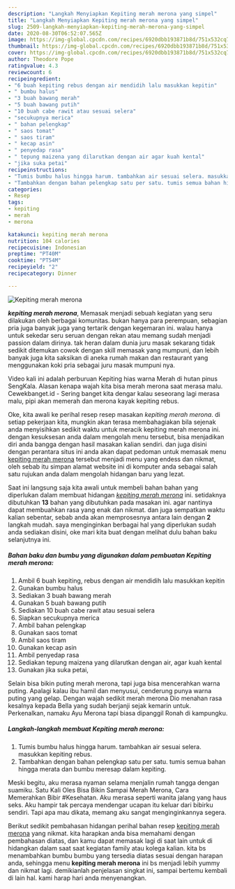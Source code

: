 ```yaml
---
description: "Langkah Menyiapkan Kepiting merah merona yang simpel"
title: "Langkah Menyiapkan Kepiting merah merona yang simpel"
slug: 2509-langkah-menyiapkan-kepiting-merah-merona-yang-simpel
date: 2020-08-30T06:52:07.565Z
image: https://img-global.cpcdn.com/recipes/6920dbb193871b8d/751x532cq70/kepiting-merah-merona-foto-resep-utama.jpg
thumbnail: https://img-global.cpcdn.com/recipes/6920dbb193871b8d/751x532cq70/kepiting-merah-merona-foto-resep-utama.jpg
cover: https://img-global.cpcdn.com/recipes/6920dbb193871b8d/751x532cq70/kepiting-merah-merona-foto-resep-utama.jpg
author: Theodore Pope
ratingvalue: 4.3
reviewcount: 6
recipeingredient:
- "6 buah kepiting rebus dengan air mendidih lalu masukkan kepitin"
- " bumbu halus"
- "3 buah bawang merah"
- "5 buah bawang putih"
- "10 buah cabe rawit atau sesuai selera"
- "secukupnya merica"
- " bahan pelengkap"
- " saos tomat"
- " saos tiram"
- " kecap asin"
- " penyedap rasa"
- " tepung maizena yang dilarutkan dengan air agar kuah kental"
- "jika suka petai"
recipeinstructions:
- "Tumis bumbu halus hingga harum. tambahkan air sesuai selera. masukkan kepiting rebus."
- "Tambahkan dengan bahan pelengkap satu per satu. tumis semua bahan hingga merata dan bumbu meresap dalam kepiting."
categories:
- Resep
tags:
- kepiting
- merah
- merona

katakunci: kepiting merah merona 
nutrition: 104 calories
recipecuisine: Indonesian
preptime: "PT40M"
cooktime: "PT54M"
recipeyield: "2"
recipecategory: Dinner

---
```



![Kepiting merah merona](https://img-global.cpcdn.com/recipes/6920dbb193871b8d/751x532cq70/kepiting-merah-merona-foto-resep-utama.jpg)

<b><i>kepiting merah merona</i></b>, Memasak menjadi sebuah kegiatan yang seru dilakukan oleh berbagai komunitas. bukan hanya para perempuan, sebagian pria juga banyak juga yang tertarik dengan kegemaran ini. walau hanya untuk sekedar seru seruan dengan rekan atau memang sudah menjadi passion dalam dirinya. tak heran dalam dunia juru masak sekarang tidak sedikit ditemukan cowok dengan skill memasak yang mumpuni, dan lebih banyak juga kita saksikan di aneka rumah makan dan restaurant yang menggunakan koki pria sebagai juru masak mumpuni nya.

Video kali ini adalah perburuan Kepiting hias warna Merah di hutan pinus SengKala. Alasan kenapa wajah kita bisa merah merona saat merasa malu. Cewekbanget.id - Sering banget kita dengar kalau seseorang lagi merasa malu, pipi akan memerah dan merona kayak kepiting rebus.

Oke, kita awali ke perihal resep resep masakan <i>kepiting merah merona</i>. di setiap pekerjaan kita, mungkin akan terasa membahagiakan bila sejenak anda menyisihkan sedikit waktu untuk meracik kepiting merah merona ini. dengan kesuksesan anda dalam mengolah menu tersebut, bisa menjadikan diri anda bangga dengan hasil masakan kalian sendiri. dan juga disini dengan perantara situs ini anda akan dapat pedoman untuk memasak menu <u>kepiting merah merona</u> tersebut menjadi menu yang endess dan nikmat, oleh sebab itu simpan alamat website ini di komputer anda sebagai salah satu rujukan anda dalam mengolah hidangan baru yang lezat.


Saat ini langsung saja kita awali untuk membeli bahan bahan yang diperlukan dalam membuat hidangan <u><i>kepiting merah merona</i></u> ini. setidaknya dibutuhkan <b>13</b> bahan yang dibutuhkan pada masakan ini. agar nantinya dapat membuahkan rasa yang enak dan nikmat. dan juga sempatkan waktu kalian sebentar, sebab anda akan memprosesnya antara lain dengan <b>2</b> langkah mudah. saya menginginkan berbagai hal yang diperlukan sudah anda sediakan disini, oke mari kita buat dengan melihat dulu bahan baku selanjutnya ini.

<!--inarticleads1-->

##### Bahan baku dan bumbu yang digunakan dalam pembuatan Kepiting merah merona:

1. Ambil 6 buah kepiting, rebus dengan air mendidih lalu masukkan kepitin
1. Gunakan  bumbu halus
1. Sediakan 3 buah bawang merah
1. Gunakan 5 buah bawang putih
1. Sediakan 10 buah cabe rawit atau sesuai selera
1. Siapkan secukupnya merica
1. Ambil  bahan pelengkap
1. Gunakan  saos tomat
1. Ambil  saos tiram
1. Gunakan  kecap asin
1. Ambil  penyedap rasa
1. Sediakan  tepung maizena yang dilarutkan dengan air, agar kuah kental
1. Gunakan jika suka petai,


Selain bisa bikin puting merah merona, tapi juga bisa mencerahkan warna puting. Apalagi kalau ibu hamil dan menyusui, cenderung punya warna puting yang gelap. Dengan wajah sedikit merah merona Dio menahan rasa kesalnya kepada Bella yang sudah berjanji sejak kemarin untuk. Perkenalkan, namaku Ayu Merona tapi biasa dipanggil Ronah di kampungku. 

<!--inarticleads2-->

##### Langkah-langkah membuat Kepiting merah merona:

1. Tumis bumbu halus hingga harum. tambahkan air sesuai selera. masukkan kepiting rebus.
1. Tambahkan dengan bahan pelengkap satu per satu. tumis semua bahan hingga merata dan bumbu meresap dalam kepiting.


Meski begitu, aku merasa nyaman selama menjalin rumah tangga dengan suamiku. Satu Kali Oles Bisa Bikin Sampai Merah Merona, Cara Memerahkan Bibir #Kesehatan. Aku merasa seperti wanita jalang yang haus seks. Aku hampir tak percaya mendengar ucapan itu keluar dari bibirku sendiri. Tapi apa mau dikata, memang aku sangat menginginkannya segera. 

Berikut sedikit pembahasan hidangan perihal bahan resep <u>kepiting merah merona</u> yang nikmat. kita harapkan anda bisa memahami dengan pembahasan diatas, dan kamu dapat memasak lagi di saat lain untuk di hidangkan dalam saat saat kegiatan family atau kolega kalian. kita bs menambahkan bumbu bumbu yang tersedia diatas sesuai dengan harapan anda, sehingga menu <b>kepiting merah merona</b> ini bs menjadi lebih yummy dan nikmat lagi. demikianlah penjelasan singkat ini, sampai bertemu kembali di lain hal. kami harap hari anda menyenangkan.
